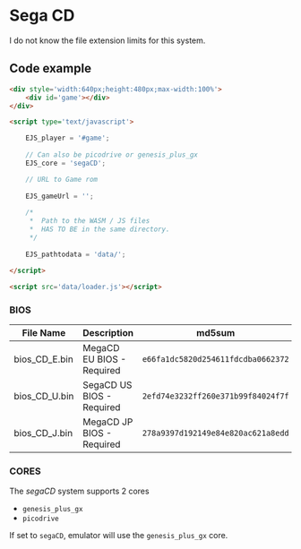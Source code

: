 # Sega CD

I do not know the file extension limits for this system.

## Code example

```html
<div style='width:640px;height:480px;max-width:100%'>
    <div id='game'></div>
</div>

<script type='text/javascript'>

    EJS_player = '#game';
    
    // Can also be picodrive or genesis_plus_gx
    EJS_core = 'segaCD';

    // URL to Game rom
     
    EJS_gameUrl = '';
    
    /*
     *  Path to the WASM / JS files
     *  HAS TO BE in the same directory.
     */
    
    EJS_pathtodata = 'data/';
    
</script>

<script src='data/loader.js'></script>
```

### BIOS

|  File Name  |  Description  |    md5sum   |
| ----------- | ------------- | ----------- |
| bios_CD_E.bin | MegaCD EU BIOS - Required | `e66fa1dc5820d254611fdcdba0662372` |
| bios_CD_U.bin | SegaCD US BIOS - Required | `2efd74e3232ff260e371b99f84024f7f` |
| bios_CD_J.bin | MegaCD JP BIOS - Required | `278a9397d192149e84e820ac621a8edd` |

### CORES

The *segaCD* system supports 2 cores
- `genesis_plus_gx`
- `picodrive`

If set to `segaCD`, emulator will use the `genesis_plus_gx` core.
